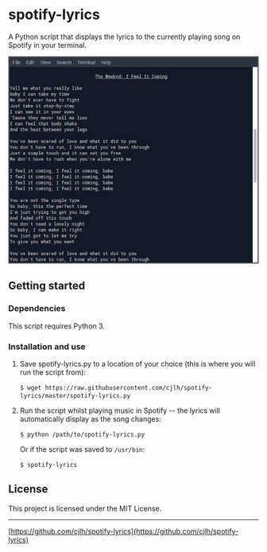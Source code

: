 # spotify-lyrics

A Python script that displays the lyrics to the currently playing song on Spotify in your terminal.

![Screenshot](./screenshots/1.png "Screenshot")


## Getting started

### Dependencies

This script requires Python 3.

### Installation and use

1. Save spotify-lyrics.py to a location of your choice (this is where you will run the script from):

    ```
    $ wget https://raw.githubusercontent.com/cjlh/spotify-lyrics/master/spotify-lyrics.py
    ```

2. Run the script whilst playing music in Spotify -- the lyrics will automatically display as the song changes:

    ```
    $ python /path/to/spotify-lyrics.py
    ```

    Or if the script was saved to `/usr/bin`:

    ```
    $ spotify-lyrics
    ```


## License

This project is licensed under the MIT License.

***
[https://github.com/cjlh/spotify-lyrics](https://github.com/cjlh/spotify-lyrics)
